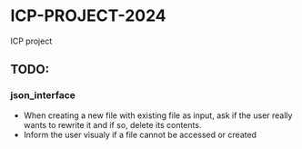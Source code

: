 # ICP-PROJECT-2024
ICP project

## TODO:
### json_interface
- When creating a new file with existing file as input, ask if the user really wants to rewrite it and if so, delete its contents.
- Inform the user visualy if a file cannot be accessed or created
